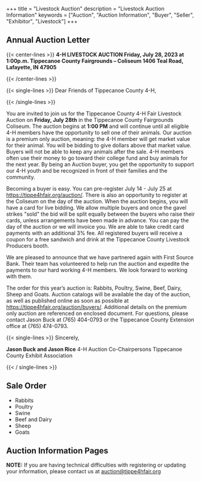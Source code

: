 +++
title = "Livestock Auction"
description = "Livestock Auction Information"
keywords = ["Auction", "Auction Information", "Buyer", "Seller", "Exhibitor", "Livestock"]
+++

## Annual Auction Letter

{{< center-lines >}}
<strong>4-H LIVESTOCK AUCTION
Friday, July 28, 2023 at 1:00p.m.
Tippecanoe County Fairgrounds – Coliseum
1406 Teal Road, Lafayette, IN 47905</strong>

{{< /center-lines >}}

{{< single-lines >}}
Dear Friends of Tippecanoe County 4-H,

{{< /single-lines >}}

You are invited to join us for the Tippecanoe County 4-H Fair Livestock Auction on **Friday, July 28th** in the Tippecanoe County Fairgrounds Coliseum. The auction begins at **1:00 PM** and will continue until all eligible 4-H members have the opportunity to sell one of their animals. Our auction is a premium only auction, meaning: the 4-H member will get market value for their animal. You will be bidding to give dollars above that market value. Buyers will not be able to keep any animals after the sale. 4-H members often use their money to go toward their college fund and buy animals for the next year. By being an Auction buyer, you get the opportunity to support our 4-H youth and be recognized in front of their families and the community.

Becoming a buyer is easy. You can pre-register July 14 - July 25 at https://tippe4hfair.org/auction/. There is also an opportunity to register at the Coliseum on the day of the auction. When the auction begins, you will have a card for live bidding. We allow multiple buyers and once the gavel strikes "sold" the bid will be split equally between the buyers who raise their cards, unless arrangements have been made in advance. You can pay the day of the auction or we will invoice you. We are able to take credit card payments with an additional 3% fee. All registered buyers will receive a coupon for a free sandwich and drink at the Tippecanoe County Livestock Producers booth.

We are pleased to announce that we have partnered again with First Source Bank. Their team has volunteered to help run the auction and expedite the payments to our hard working 4-H members. We look forward to working with them.

The order for this year’s auction is: Rabbits, Poultry, Swine, Beef, Dairy, Sheep and Goats. Auction catalogs will be available the day of the auction, as well as published online as soon as possible at https://tippe4hfair.org/auction/buyers/. Additional details on the premium only auction are referenced on enclosed document. For questions, please contact Jason Buck at (765) 404-0793 or the Tippecanoe County Extension office at (765) 474-0793.

{{< single-lines >}}
Sincerely,

<strong>Jason Buck and Jason Rice</strong>
4-H Auction Co-Chairpersons
Tippecanoe County Exhibit Association

{{< / single-lines >}}

## Sale Order

- Rabbits
- Poultry
- Swine
- Beef and Dairy
- Sheep
- Goats

## Auction Information Pages

**NOTE:** If you are having technical difficulties with registering or updating your information, please contact us at [auction@tippe4hfair.org](mailto:auction@tippe4hfair.org)
